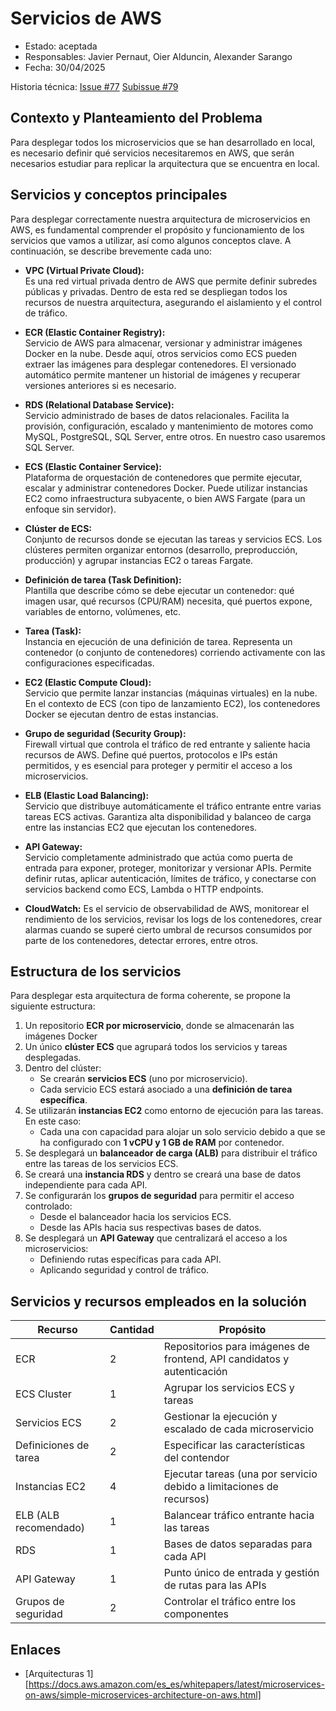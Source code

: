 # Servicios de AWS

* Estado: aceptada
* Responsables: Javier Pernaut, Oier Alduncin, Alexander Sarango
* Fecha: 30/04/2025

Historia técnica: [Issue #77](https://github.com/oielay/GTIO_Votacion/issues/77) [Subissue #79](https://github.com/oielay/GTIO_Votacion/issues/79)

## Contexto y Planteamiento del Problema

Para desplegar todos los microservicios que se han desarrollado en local, es necesario definir qué servicios necesitaremos en AWS, que serán necesarios estudiar para replicar la arquitectura que se encuentra en local.

## Servicios y conceptos principales

Para desplegar correctamente nuestra arquitectura de microservicios en AWS, es fundamental comprender el propósito y funcionamiento de los servicios que vamos a utilizar, así como algunos conceptos clave. A continuación, se describe brevemente cada uno:

* **VPC (Virtual Private Cloud):**  
  Es una red virtual privada dentro de AWS que permite definir subredes públicas y privadas. Dentro de esta red se despliegan todos los recursos de nuestra arquitectura, asegurando el aislamiento y el control de tráfico.

* **ECR (Elastic Container Registry):**  
  Servicio de AWS para almacenar, versionar y administrar imágenes Docker en la nube. Desde aquí, otros servicios como ECS pueden extraer las imágenes para desplegar contenedores. El versionado automático permite mantener un historial de imágenes y recuperar versiones anteriores si es necesario.

* **RDS (Relational Database Service):**  
  Servicio administrado de bases de datos relacionales. Facilita la provisión, configuración, escalado y mantenimiento de motores como MySQL, PostgreSQL, SQL Server, entre otros. En nuestro caso usaremos SQL Server.

* **ECS (Elastic Container Service):**  
  Plataforma de orquestación de contenedores que permite ejecutar, escalar y administrar contenedores Docker. Puede utilizar instancias EC2 como infraestructura subyacente, o bien AWS Fargate (para un enfoque sin servidor).

* **Clúster de ECS:**  
  Conjunto de recursos donde se ejecutan las tareas y servicios ECS. Los clústeres permiten organizar entornos (desarrollo, preproducción, producción) y agrupar instancias EC2 o tareas Fargate.

* **Definición de tarea (Task Definition):**  
  Plantilla que describe cómo se debe ejecutar un contenedor: qué imagen usar, qué recursos (CPU/RAM) necesita, qué puertos expone, variables de entorno, volúmenes, etc.

* **Tarea (Task):**  
  Instancia en ejecución de una definición de tarea. Representa un contenedor (o conjunto de contenedores) corriendo activamente con las configuraciones especificadas.

* **EC2 (Elastic Compute Cloud):**  
  Servicio que permite lanzar instancias (máquinas virtuales) en la nube. En el contexto de ECS (con tipo de lanzamiento EC2), los contenedores Docker se ejecutan dentro de estas instancias.

* **Grupo de seguridad (Security Group):**  
  Firewall virtual que controla el tráfico de red entrante y saliente hacia recursos de AWS. Define qué puertos, protocolos e IPs están permitidos, y es esencial para proteger y permitir el acceso a los microservicios.

* **ELB (Elastic Load Balancing):**  
  Servicio que distribuye automáticamente el tráfico entrante entre varias tareas ECS activas. Garantiza alta disponibilidad y balanceo de carga entre las instancias EC2 que ejecutan los contenedores.

* **API Gateway:**  
  Servicio completamente administrado que actúa como puerta de entrada para exponer, proteger, monitorizar y versionar APIs. Permite definir rutas, aplicar autenticación, límites de tráfico, y conectarse con servicios backend como ECS, Lambda o HTTP endpoints.

* **CloudWatch:**
  Es el servicio de observabilidad de AWS, monitorear el rendimiento de los servicios, revisar los logs de los contenedores, crear alarmas cuando se superé cierto umbral de recursos consumidos por parte de los contenedores, detectar errores, entre otros.

## Estructura de los servicios

Para desplegar esta arquitectura de forma coherente, se propone la siguiente estructura:

1. Un repositorio **ECR por microservicio**, donde se almacenarán las imágenes Docker
2. Un único **clúster ECS** que agrupará todos los servicios y tareas desplegadas.
3. Dentro del clúster:
   * Se crearán **servicios ECS** (uno por microservicio).
   * Cada servicio ECS estará asociado a una **definición de tarea específica**.
4. Se utilizarán **instancias EC2** como entorno de ejecución para las tareas. En este caso:
   * Cada una con capacidad para alojar un solo servicio debido a que se ha configurado con **1 vCPU y 1 GB de RAM** por contenedor.
5. Se desplegará un **balanceador de carga (ALB)** para distribuir el tráfico entre las tareas de los servicios ECS.
6. Se creará una **instancia RDS** y dentro se creará una base de datos independiente para cada API.
7. Se configurarán los **grupos de seguridad** para permitir el acceso controlado:
   * Desde el balanceador hacia los servicios ECS.
   * Desde las APIs hacia sus respectivas bases de datos.
8. Se desplegará un **API Gateway** que centralizará el acceso a los microservicios:
   * Definiendo rutas específicas para cada API.
   * Aplicando seguridad y control de tráfico.

## Servicios y recursos empleados en la solución

| Recurso                | Cantidad | Propósito                                                                |
|------------------------|----------|--------------------------------------------------------------------------|
| ECR                    | 2        | Repositorios para imágenes de frontend, API candidatos y autenticación   |
| ECS Cluster            | 1        | Agrupar los servicios ECS y tareas                                       |
| Servicios ECS          | 2        | Gestionar la ejecución y escalado de cada microservicio                  |
| Definiciones de tarea  | 2        | Especificar las características del contendor                            |
| Instancias EC2         | 4        | Ejecutar tareas (una por servicio debido a limitaciones de recursos)     |
| ELB (ALB recomendado)  | 1        | Balancear tráfico entrante hacia las tareas                              |
| RDS                    | 1        | Bases de datos separadas para cada API                                   |
| API Gateway            | 1        | Punto único de entrada y gestión de rutas para las APIs                  |
| Grupos de seguridad    | 2        | Controlar el tráfico entre los componentes                               |

## Enlaces

* [Arquitecturas 1][https://docs.aws.amazon.com/es_es/whitepapers/latest/microservices-on-aws/simple-microservices-architecture-on-aws.html]